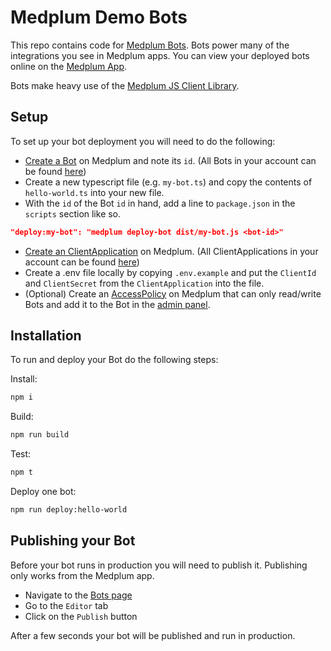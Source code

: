 # Medplum Demo Bots

This repo contains code for [Medplum Bots](https://docs.medplum.com/app/bots). Bots power many of the integrations you see in Medplum apps.  You can view your deployed bots online on the [Medplum App](https://app.medplum.com).

Bots make heavy use of the [Medplum JS Client Library](https://docs.medplum.com/typedoc/core/index.html).

## Setup

To set up your bot deployment you will need to do the following:

* [Create a Bot](https://app.medplum.com/admin/project) on Medplum and note its `id`. (All Bots in your account can be found [here](https://app.medplum.com/Bot))
* Create a new typescript file (e.g. `my-bot.ts`) and copy the contents of `hello-world.ts` into your new file.
* With the `id` of the Bot `id` in hand, add a line to `package.json` in the `scripts` section like so.

```json
"deploy:my-bot": "medplum deploy-bot dist/my-bot.js <bot-id>"
```

* [Create an ClientApplication](https://app.medplum.com/ClientApplication/new) on Medplum. (All ClientApplications in your account can be found [here](https://app.medplum.com/ClientApplication))
* Create a .env file locally by copying `.env.example` and put the `ClientId` and `ClientSecret` from the `ClientApplication` into the file.
* (Optional) Create an [AccessPolicy]((https://app.medplum.com/AccessPolicy)) on Medplum that can only read/write Bots and add it to the Bot in the [admin panel](https://app.medplum.com/admin/project).

## Installation

To run and deploy your Bot do the following steps:

Install:

```bash
npm i
```

Build:

```bash
npm run build
```

Test:

```bash
npm t
```

Deploy one bot:

```bash
npm run deploy:hello-world
```

## Publishing your Bot

Before your bot runs in production you will need to publish it. Publishing only works from the Medplum app.

* Navigate to the [Bots page](https://app.medplum.com/Bot/)
* Go to the `Editor` tab
* Click on the `Publish` button

After a few seconds your bot will be published and run in production.